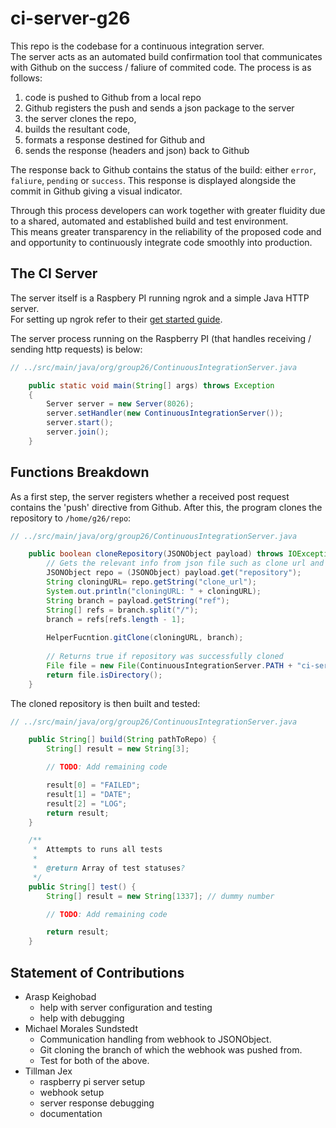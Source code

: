# ci-server-g26

This repo is the codebase for a continuous integration server.   
The server acts as an automated build confirmation tool that communicates 
with Github on the success / faliure of commited code. The process is as follows:

1. code is pushed to Github from a local repo
2. Github registers the push and sends a json package to the server
3. the server clones the repo, 
4. builds the resultant code, 
5. formats a response destined for Github and
6. sends the response (headers and json) back to Github

The response back to Github contains the status of the build: either 
`error`, `faliure`, `pending` or `success`. This response is displayed 
alongside the commit in Github giving a visual indicator. 

Through this process developers can work together with greater fluidity due 
to a shared, automated and established build and test environment.  
This means greater transparency in the reliability of the proposed code and 
and opportunity to continuously integrate code smoothly into production.

## The CI Server

The server itself is a Raspbery PI running ngrok and a simple Java HTTP server.   
For setting up ngrok refer to their [get started guide](https://ngrok.com/docs/getting-started).   

The server process running on the Raspberry PI (that handles receiving / sending http requests) 
is below: 

```java
// ../src/main/java/org/group26/ContinuousIntegrationServer.java

	public static void main(String[] args) throws Exception
	{
		Server server = new Server(8026);
		server.setHandler(new ContinuousIntegrationServer());
		server.start();
		server.join();
	}

```

## Functions Breakdown

As a first step, the server registers whether a received post request contains the 
'push' directive from Github. After this, the program clones the repository to `/home/g26/repo`:


```java
// ../src/main/java/org/group26/ContinuousIntegrationServer.java

	public boolean cloneRepository(JSONObject payload) throws IOException, InterruptedException {
		// Gets the relevant info from json file such as clone url and branch
		JSONObject repo = (JSONObject) payload.get("repository");
		String cloningURL= repo.getString("clone_url");
		System.out.println("cloningURL: " + cloningURL);
		String branch = payload.getString("ref");
		String[] refs = branch.split("/");
		branch = refs[refs.length - 1];
		
		HelperFucntion.gitClone(cloningURL, branch);
		
		// Returns true if repository was successfully cloned
		File file = new File(ContinuousIntegrationServer.PATH + "ci-server-g26/");
		return file.isDirectory();
	}

```

The cloned repository is then built and tested: 

```java 
// ../src/main/java/org/group26/ContinuousIntegrationServer.java

	public String[] build(String pathToRepo) {
		String[] result = new String[3];

		// TODO: Add remaining code

		result[0] = "FAILED";
		result[1] = "DATE";
		result[2] = "LOG";
		return result;
	}

	/**
	 * 	Attempts to runs all tests
	 *
	 * 	@return Array of test statuses?
	 */
	public String[] test() {
		String[] result = new String[1337]; // dummy number

		// TODO: Add remaining code

		return result;
	}
```

## Statement of Contributions

- Arasp Keighobad
    - help with server configuration and testing
    - help with debugging
- Michael Morales Sundstedt
    - Communication handling from webhook to JSONObject.
    - Git cloning the branch of which the webhook was pushed from.
    - Test for both of the above.
- Tillman Jex
    - raspberry pi server setup
    - webhook setup
    - server response debugging
    - documentation
